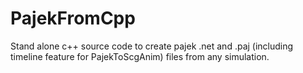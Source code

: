 # PajekFromCpp
Stand alone c++ source code to create pajek .net and .paj (including timeline feature for PajekToScgAnim) files from any simulation.
